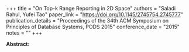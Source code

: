+++
title = "On Top-k Range Reporting in 2D Space"
authors = "Saladi Rahul, Yufei Tao"
paper_link = "https://doi.org/10.1145/2745754.2745777"
publication_details = "Proceedings of the 34th ACM Symposium on Principles of Database Systems,  PODS 2015"
conference_date = "2015"
notes = ""
+++

<b>Abstract:</b>
